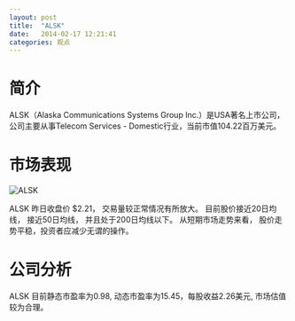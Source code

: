 ```yaml
---
layout: post
title:  "ALSK"
date:   2014-02-17 12:21:41
categories: 观点
---
```


# 简介
ALSK（Alaska Communications Systems Group Inc.）是USA著名上市公司，
公司主要从事Telecom Services - Domestic行业，当前市值104.22百万美元。

# 市场表现

![ALSK](http://finviz.com/chart.ashx?t=ALSK&ty=c&ta=1&p=d&s=l)

ALSK 昨日收盘价 $2.21，
交易量较正常情况有所放大。
目前股价接近20日均线，
接近50日均线，
并且处于200日均线以下。
从短期市场走势来看，
股价走势平稳，投资者应减少无谓的操作。

# 公司分析
ALSK 目前静态市盈率为0.98, 动态市盈率为15.45，每股收益2.26美元,
市场估值较为合理。

